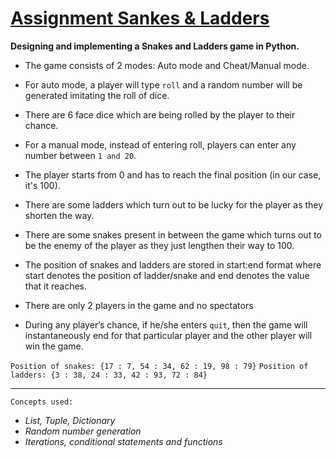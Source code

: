 # <u>Assignment Sankes & Ladders</u>

**Designing and implementing a Snakes and Ladders game in Python.**

- The game consists of 2 modes: Auto mode and Cheat/Manual mode.

- For auto mode, a player will type `roll` and a random number will be generated
  imitating the roll of dice. 
 
- There are 6 face dice which are being rolled by the player to their
  chance.
  
- For a manual mode, instead of entering roll, players can enter any number between `1 and 20`.
  
- The player starts from 0 and has to reach the final position (in our case,
  it's 100).
  
- There are some ladders which turn out to be lucky for the player as
  they shorten the way.
  
- There are some snakes present in between the game which turns out
  to be the enemy of the player as they just lengthen their way to 100.
  
- The position of snakes and ladders are stored in start:end format
  where start denotes the position of ladder/snake and end denotes the
  value that it reaches.
  
- There are only 2 players in the game and no spectators 

- During any player’s chance, if he/she enters `quit`, then
  the game will instantaneously end for that particular player and the other
  player will win the game.
  
`Position of snakes: {17 : 7, 54 : 34, 62 : 19, 98 : 79}`
`Position of ladders: {3 : 38, 24 : 33, 42 : 93, 72 : 84}`
<hr></hr>

`Concepts used:`
- *List, Tuple, Dictionary*
- *Random number generation*
- *Iterations, conditional statements and functions*